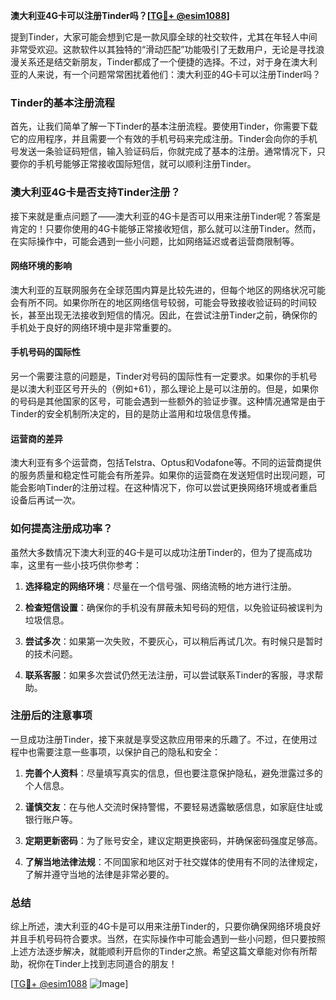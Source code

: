 **澳大利亚4G卡可以注册Tinder吗？[[TG💪+ @esim1088](https://t.me/s/esim1088)]**

提到Tinder，大家可能会想到它是一款风靡全球的社交软件，尤其在年轻人中间非常受欢迎。这款软件以其独特的“滑动匹配”功能吸引了无数用户，无论是寻找浪漫关系还是结交新朋友，Tinder都成了一个便捷的选择。不过，对于身在澳大利亚的人来说，有一个问题常常困扰着他们：澳大利亚的4G卡可以注册Tinder吗？

### Tinder的基本注册流程

首先，让我们简单了解一下Tinder的基本注册流程。要使用Tinder，你需要下载它的应用程序，并且需要一个有效的手机号码来完成注册。Tinder会向你的手机号发送一条验证码短信，输入验证码后，你就完成了基本的注册。通常情况下，只要你的手机号能够正常接收国际短信，就可以顺利注册Tinder。

### 澳大利亚4G卡是否支持Tinder注册？

接下来就是重点问题了——澳大利亚的4G卡是否可以用来注册Tinder呢？答案是肯定的！只要你使用的4G卡能够正常接收短信，那么就可以注册Tinder。然而，在实际操作中，可能会遇到一些小问题，比如网络延迟或者运营商限制等。

#### 网络环境的影响

澳大利亚的互联网服务在全球范围内算是比较先进的，但每个地区的网络状况可能会有所不同。如果你所在的地区网络信号较弱，可能会导致接收验证码的时间较长，甚至出现无法接收到短信的情况。因此，在尝试注册Tinder之前，确保你的手机处于良好的网络环境中是非常重要的。

#### 手机号码的国际性

另一个需要注意的问题是，Tinder对号码的国际性有一定要求。如果你的手机号是以澳大利亚区号开头的（例如+61），那么理论上是可以注册的。但是，如果你的号码是其他国家的区号，可能会遇到一些额外的验证步骤。这种情况通常是由于Tinder的安全机制所决定的，目的是防止滥用和垃圾信息传播。

#### 运营商的差异

澳大利亚有多个运营商，包括Telstra、Optus和Vodafone等。不同的运营商提供的服务质量和稳定性可能会有所差异。如果你的运营商在发送短信时出现问题，可能会影响Tinder的注册过程。在这种情况下，你可以尝试更换网络环境或者重启设备后再试一次。

### 如何提高注册成功率？

虽然大多数情况下澳大利亚的4G卡是可以成功注册Tinder的，但为了提高成功率，这里有一些小技巧供你参考：

1. **选择稳定的网络环境**：尽量在一个信号强、网络流畅的地方进行注册。
   
2. **检查短信设置**：确保你的手机没有屏蔽未知号码的短信，以免验证码被误判为垃圾信息。

3. **尝试多次**：如果第一次失败，不要灰心，可以稍后再试几次。有时候只是暂时的技术问题。

4. **联系客服**：如果多次尝试仍然无法注册，可以尝试联系Tinder的客服，寻求帮助。

### 注册后的注意事项

一旦成功注册Tinder，接下来就是享受这款应用带来的乐趣了。不过，在使用过程中也需要注意一些事项，以保护自己的隐私和安全：

1. **完善个人资料**：尽量填写真实的信息，但也要注意保护隐私，避免泄露过多的个人信息。

2. **谨慎交友**：在与他人交流时保持警惕，不要轻易透露敏感信息，如家庭住址或银行账户等。

3. **定期更新密码**：为了账号安全，建议定期更换密码，并确保密码强度足够高。

4. **了解当地法律法规**：不同国家和地区对于社交媒体的使用有不同的法律规定，了解并遵守当地的法律是非常必要的。

### 总结

综上所述，澳大利亚的4G卡是可以用来注册Tinder的，只要你确保网络环境良好并且手机号码符合要求。当然，在实际操作中可能会遇到一些小问题，但只要按照上述方法逐步解决，就能顺利开启你的Tinder之旅。希望这篇文章能对你有所帮助，祝你在Tinder上找到志同道合的朋友！

[[TG💪+ @esim1088](https://t.me/s/esim1088) ![Image](https://i.postimg.cc/4NQfJmqS/Snipaste-2025-05-13-00-14-12.png)]